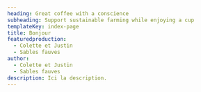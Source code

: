 ```yaml
---
heading: Great coffee with a conscience
subheading: Support sustainable farming while enjoying a cup
templateKey: index-page
title: Bonjour
featuredproduction:
  - Colette et Justin
  - Sables fauves
author:
  - Colette et Justin
  - Sables fauves
description: Ici la description.
---
```


